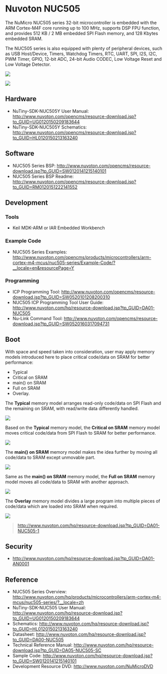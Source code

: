 # Nuvoton NUC505

The NuMicro NUC505 series 32-bit microcontroller is embedded with the ARM Cortex-M4F core running up to 100 MHz, supports DSP FPU function, and provides 512 KB / 2 MB embedded SPI Flash memory, and 128 Kbytes embedded SRAM.

The NUC505 series is also equipped with plenty of peripheral devices, such as USB Host/Device, Timers, Watchdog Timers, RTC, UART, SPI, I2S, I2C, PWM Timer, GPIO, 12-bit ADC, 24-bit Audio CODEC, Low Voltage Reset and Low Voltage Detector.

![](http://www.nuvoton.com/export/sites/nuvoton/images/Microcontrollers/NUC505YO13Y.png_1224593398.png)

![](Docs/nuc505_block.png)

## Hardware

- NuTiny-SDK-NUC505Y User Manual: http://www.nuvoton.com/opencms/resource-download.jsp?tp_GUID=UG0120150209183644
- NuTiny-SDK-NUC505Y Schematics: http://www.nuvoton.com/opencms/resource-download.jsp?tp_GUID=HL0120150213163240

## Software

-  NUC505 Series BSP: http://www.nuvoton.com/opencms/resource-download.jsp?tp_GUID=SW0120141215140101
-  NUC505 Series BSP Readme: http://www.nuvoton.com/opencms/resource-download.jsp?tp_GUID=RM0120151222141552

## Development

### Tools

- Keil MDK-ARM or IAR Embedded Workbench

### Example Code

- NUC505 Series Examples: http://www.nuvoton.com/opencms/products/microcontrollers/arm-cortex-m4-mcus/nuc505-series/Example-Code/?__locale=en&resourcePage=Y

### Programming

- ICP Programming Tool: http://www.nuvoton.com/opencms/resource-download.jsp?tp_GUID=SW0520101208200310
- NUC505 ICP Programming Tool User Guide: http://www.nuvoton.com/hq/resource-download.jsp?tp_GUID=DA01-NUC505
- Nu-Link Command Tool: http://www.nuvoton.com/opencms/resource-download.jsp?tp_GUID=SW0520160317094731

## Boot

With space and speed taken into consideration, user may apply memory models introduced here to place critical code/data on SRAM for better performance:

- Typical
- Critical on SRAM
- main() on SRAM
- Full on SRAM
- Overlay.

The **Typical** memory model arranges read-only code/data on SPI Flash and the remaining on SRAM, with read/write data differently handled.

![](Docs/nuc505_memory_model_0.png)

Based on the **Typical** memory model, the **Critical on SRAM** memory model moves critical code/data from SPI Flash to SRAM for better performance.

![](Docs/nuc505_memory_model_1.png)

The **main() on SRAM** memory model makes the idea further by moving all code/data to SRAM except unmovable part.

![](Docs/nuc505_memory_model_2.png)

Same as the **main() on SRAM** memory model, the **Full on SRAM** memory model moves all code/data to SRAM with another approach.

![](Docs/nuc505_memory_model_3.png)

The **Overlay** memory model divides a large program into multiple pieces of code/data which are loaded into SRAM when required.

![](Docs/nuc505_memory_model_4.png)

> http://www.nuvoton.com/hq/resource-download.jsp?tp_GUID=DA01-NUC505-1

## Security

- http://www.nuvoton.com/hq/resource-download.jsp?tp_GUID=DA01-AN0001

## Reference

- NUC505 Series Overview: http://www.nuvoton.com/hq/products/microcontrollers/arm-cortex-m4-mcus/nuc505-series/?__locale=zh
- NuTiny-SDK-NUC505 User Manual: http://www.nuvoton.com/hq/resource-download.jsp?tp_GUID=UG0120150209183644
- Schematics: http://www.nuvoton.com/hq/resource-download.jsp?tp_GUID=HL0120150213163240
- Datasheet: http://www.nuvoton.com/hq/resource-download.jsp?tp_GUID=DA00-NUC505
- Technical Reference Manual: http://www.nuvoton.com/hq/resource-download.jsp?tp_GUID=DA05-NUC505-SC
- Sample Code: http://www.nuvoton.com/hq/resource-download.jsp?tp_GUID=SW0120141215140101
- Development Resource DVD: http://www.nuvoton.com/NuMicroDVD
